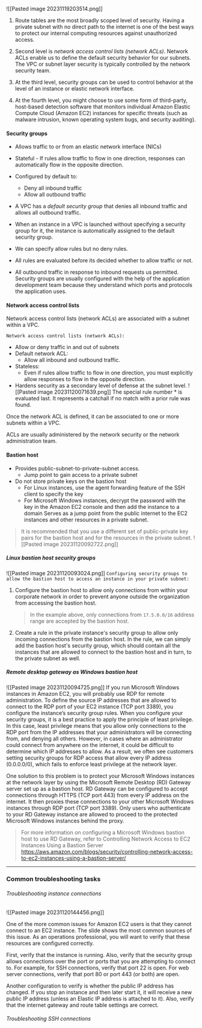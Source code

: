 ![[Pasted image 20231119203514.png]]
1. Route tables are the most broadly scoped level of security. Having a private subnet with no direct path to the internet is one of the best ways to protect our internal computing resources against unauthorized access.

2. Second level is *network access control lists (network ACLs)*. Network ACLs enable us to define the default security behavior for our subnets. The VPC or subnet layer security is typically controlled by the network security team. 

3. At the third level, security groups can be used to control behavior at the level of an instance or elastic network interface.

4. At the fourth level, you might choose to use some form of third-party, host-based detection software that monitors individual Amazon Elastic Compute Cloud (Amazon EC2) instances for specific threats (such as malware intrusion, known operating system bugs, and security auditing).

#### Security groups
- Allows traffic to or from an elastic network interface (NICs)
- Stateful - If rules allow traffic to flow in one direction, responses can automatically flow in the opposite direction.
- Configured by default to:
	- Deny all inbound traffic
	- Allow all outbound traffic

- A VPC has a *default security group* that denies all inbound traffic and allows all outbound traffic.
- When an instance in a VPC is launched without specifying a security group for it, the instance is automatically assigned to the default security group.
- We can specify allow rules but no deny rules.
- All rules are evaluated before its decided whether to allow traffic or not.
- All outbound traffic in response to inbound requests us permitted.
Security groups are usually configured with the help of the application development team because they understand which ports and protocols the application uses.

#### Network access control lists
Network access control lists (network ACLs) are associated with a subnet within a VPC.

`Network access control lists (network ACLs):`
- Allow or deny traffic in and out of subnets
- Default network ACL:
	- Allow all inbound and outbound traffic.
- Stateless:
	- Even if rules allow traffic to flow in one direction, you must explicitly allow responses to flow in the opposite direction.
- Hardens security as a secondary level of defense at the subnet level.
![[Pasted image 20231120071639.png]]
The special rule number \* is evaluated last. It represents a catchall if no match with a prior rule was found.

Once the network ACL is defined, it can be associated to one or more subnets within a VPC.

ACLs are usually administered by the network security or the network administration team.


#### Bastion host
- Provides public-subnet-to-private-subnet access.
	- Jump point to gain access to a private subnet
- Do not store private keys on the bastion host
	- For Linux instances, use the agent forwarding feature of the SSH client to specify the key
	- For Microsoft Windows instances, decrypt the password with the key in the Amazon EC2 console and then add the instance to a domain
Serves as a jump point from the public internet to the EC2 instances and other resources in a private subnet. 

> It is recommended that you use a different set of public-private key pairs for the bastion host and for the resources in the private subnet.
![[Pasted image 20231120092722.png]]


##### Linux bastion host security groups
![[Pasted image 20231120093024.png]]
`Configuring security groups to allow the bastion host to access an instance in your private subnet:`
1. Configure the bastion host to allow only connections from within your corporate network in order to prevent anyone outside the organization from accessing the bastion host.
   > In the example above, only connections from `17.5.0.0/16` address range are accepted by the bastion host. 
   
2. Create a rule in the private instance's security group to allow only incoming connections from the bastion host. In the rule, we can simply add the bastion host's security group, which should contain all the instances that are allowed to connect to the bastion host and in turn, to the private subnet as well.
   
##### Remote desktop gateway as Windows bastion host
![[Pasted image 20231120094725.png]]
If you run Microsoft Windows instances in Amazon EC2, you will probably use RDP for remote administration. To define the source IP addresses that are allowed to connect to the RDP port of your EC2 instance (TCP port 3389), you configure the instance’s security group rules. When you configure your security groups, it is a best practice to apply the principle of least privilege. In this case, least privilege means that you allow only connections to the RDP port from the IP addresses that your administrators will be connecting from, and denying all others. However, in cases where an administrator could connect from anywhere on the internet, it could be difficult to determine which IP addresses to allow. As a result, we often see customers setting security groups for RDP access that allow every IP address (0.0.0.0/0), which fails to enforce least privilege at the network layer.

One solution to this problem is to protect your Microsoft Windows instances at the network layer by using the Microsoft Remote Desktop (RD) Gateway server set up as a bastion host. RD Gateway can be configured to accept connections through HTTPS (TCP port 443) from every IP address on the internet. It then proxies these connections to your other Microsoft Windows instances through RDP port (TCP port 3389). Only users who authenticate to your RD Gateway instance are allowed to proceed to the protected Microsoft Windows instances behind the proxy.

> For more information on configuring a Microsoft Windows bastion host to use RD Gateway, refer to Controlling Network Access to EC2 Instances Using a Bastion Server https://aws.amazon.com/blogs/security/controlling-network-access-to-ec2-instances-using-a-bastion-server/

----
### Common troubleshooting tasks

###### Troubleshooting instance connections
![[Pasted image 20231120144456.png]]

One of the more common issues for Amazon EC2 users is that they cannot connect to an EC2 instance. The slide shows the most common sources of this issue. As an operations professional, you will want to verify that these resources are configured correctly.

First, verify that the instance is running. Also, verify that the security group allows connections over the port or ports that you are attempting to connect to. For example, for SSH connections, verify that port 22 is open. For web server connections, verify that port 80 or port 443 (or both) are open.

Another configuration to verify is whether the public IP address has changed. If you stop an instance and then later start it, it will receive a new public IP address (unless an Elastic IP address is attached to it). Also, verify that the internet gateway and route table settings are correct.

###### Troubleshooting SSH connections

